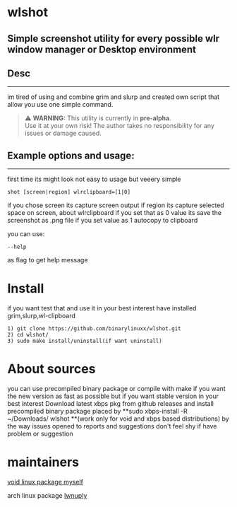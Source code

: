 # wlshot
Simple screenshot utility for every possible wlr window manager or Desktop environment
------------------------------------------------------------------------------------------

## Desc
--------
im tired of using and combine grim and slurp and created own script 
that allow you use one simple command.
> ⚠ **WARNING:** This utility is currently in **pre-alpha**.  
> Use it at your own risk! The author takes no responsibility for any issues or damage caused.




## Example options and usage:
------------------------------------------------------------------------------------------
first time its might look not easy to usage but veeery simple

```
shot [screen|region] wlrclipboard=[1|0]  
```

if you chose screen its capture screen output if region its capture selected space on 
screen, about wlrclipboard if you set that as 0 value its save the screenshot as .png file
if you set value as 1 autocopy to clipboard 

you can use: 
``` 
--help
``` 
as flag to get help message

# Install
if you want test that and use it in your best interest have installed grim,slurp,wl-clipboard

```
1) git clone https://github.com/binarylinuxx/wlshot.git
2) cd wlshot/
3) sudo make install/uninstall(if want uninstall)
```

# About sources
you can use precompiled binary package or compile with make if you want the new version as fast as possible
but if you want stable version in your best interest Download latest xbps pkg from github releases and install precompiled binary package placed
by **sudo xbps-install -R ~/Downloads/ wlshot **(work only for void and xbps based distributions) by the way issues opened to reports and suggestions
don't feel shy if have problem or suggestion

# maintainers
[void linux package myself](https://github.com/binarylinuxx)

arch linux package [Iwnuply](https://github.com/IwnuplyNotTyan)
